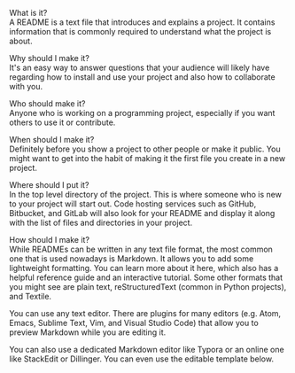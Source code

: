     
What is it?                     
A README is a text file that introduces and explains a project. It contains information that is commonly required to understand what the project is about.
                          
Why should I make it?             
It's an easy way to answer questions that your audience will likely have regarding how to install and use your project and also how to collaborate with you.
                            
Who should make it?                             
Anyone who is working on a programming project, especially if you want others to use it or contribute.
                         
When should I make it?                      
Definitely before you show a project to other people or make it public. You might want to get into the habit of making it the first file you create in a new project.
                    
Where should I put it?     
In the top level directory of the project. This is where someone who is new to your project will start out. Code hosting services such as GitHub, Bitbucket, and GitLab will also look for your README and display it along with the list of files and directories in your project.
      
How should I make it?            
While READMEs can be written in any text file format, the most common one that is used nowadays is Markdown. It allows you to add some lightweight formatting. You can learn more about it here, which also has a helpful reference guide and an interactive tutorial. Some other formats that you might see are plain text, reStructuredText (common in Python projects), and Textile.  
     
You can use any text editor. There are plugins for many editors (e.g. Atom, Emacs, Sublime Text, Vim, and Visual Studio Code) that allow you to preview Markdown while you are editing it.     
     
You can also use a dedicated Markdown editor like Typora or an online one like StackEdit or Dillinger. You can even use the editable template below.
 
  
    
  
